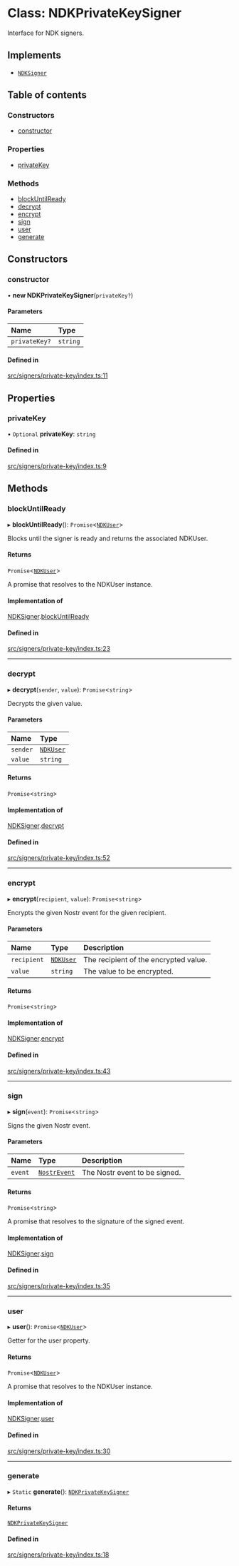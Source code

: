 # Class: NDKPrivateKeySigner

Interface for NDK signers.

## Implements

- [`NDKSigner`](../wiki/NDKSigner)

## Table of contents

### Constructors

- [constructor](../wiki/NDKPrivateKeySigner#constructor)

### Properties

- [privateKey](../wiki/NDKPrivateKeySigner#privatekey)

### Methods

- [blockUntilReady](../wiki/NDKPrivateKeySigner#blockuntilready)
- [decrypt](../wiki/NDKPrivateKeySigner#decrypt)
- [encrypt](../wiki/NDKPrivateKeySigner#encrypt)
- [sign](../wiki/NDKPrivateKeySigner#sign)
- [user](../wiki/NDKPrivateKeySigner#user)
- [generate](../wiki/NDKPrivateKeySigner#generate)

## Constructors

### constructor

• **new NDKPrivateKeySigner**(`privateKey?`)

#### Parameters

| Name | Type |
| :------ | :------ |
| `privateKey?` | `string` |

#### Defined in

[src/signers/private-key/index.ts:11](https://github.com/nostr-dev-kit/ndk/blob/1f6f222/src/signers/private-key/index.ts#L11)

## Properties

### privateKey

• `Optional` **privateKey**: `string`

#### Defined in

[src/signers/private-key/index.ts:9](https://github.com/nostr-dev-kit/ndk/blob/1f6f222/src/signers/private-key/index.ts#L9)

## Methods

### blockUntilReady

▸ **blockUntilReady**(): `Promise`<[`NDKUser`](../wiki/NDKUser)\>

Blocks until the signer is ready and returns the associated NDKUser.

#### Returns

`Promise`<[`NDKUser`](../wiki/NDKUser)\>

A promise that resolves to the NDKUser instance.

#### Implementation of

[NDKSigner](../wiki/NDKSigner).[blockUntilReady](../wiki/NDKSigner#blockuntilready)

#### Defined in

[src/signers/private-key/index.ts:23](https://github.com/nostr-dev-kit/ndk/blob/1f6f222/src/signers/private-key/index.ts#L23)

___

### decrypt

▸ **decrypt**(`sender`, `value`): `Promise`<`string`\>

Decrypts the given value.

#### Parameters

| Name | Type |
| :------ | :------ |
| `sender` | [`NDKUser`](../wiki/NDKUser) |
| `value` | `string` |

#### Returns

`Promise`<`string`\>

#### Implementation of

[NDKSigner](../wiki/NDKSigner).[decrypt](../wiki/NDKSigner#decrypt)

#### Defined in

[src/signers/private-key/index.ts:52](https://github.com/nostr-dev-kit/ndk/blob/1f6f222/src/signers/private-key/index.ts#L52)

___

### encrypt

▸ **encrypt**(`recipient`, `value`): `Promise`<`string`\>

Encrypts the given Nostr event for the given recipient.

#### Parameters

| Name | Type | Description |
| :------ | :------ | :------ |
| `recipient` | [`NDKUser`](../wiki/NDKUser) | The recipient of the encrypted value. |
| `value` | `string` | The value to be encrypted. |

#### Returns

`Promise`<`string`\>

#### Implementation of

[NDKSigner](../wiki/NDKSigner).[encrypt](../wiki/NDKSigner#encrypt)

#### Defined in

[src/signers/private-key/index.ts:43](https://github.com/nostr-dev-kit/ndk/blob/1f6f222/src/signers/private-key/index.ts#L43)

___

### sign

▸ **sign**(`event`): `Promise`<`string`\>

Signs the given Nostr event.

#### Parameters

| Name | Type | Description |
| :------ | :------ | :------ |
| `event` | [`NostrEvent`](../wiki/Exports#nostrevent) | The Nostr event to be signed. |

#### Returns

`Promise`<`string`\>

A promise that resolves to the signature of the signed event.

#### Implementation of

[NDKSigner](../wiki/NDKSigner).[sign](../wiki/NDKSigner#sign)

#### Defined in

[src/signers/private-key/index.ts:35](https://github.com/nostr-dev-kit/ndk/blob/1f6f222/src/signers/private-key/index.ts#L35)

___

### user

▸ **user**(): `Promise`<[`NDKUser`](../wiki/NDKUser)\>

Getter for the user property.

#### Returns

`Promise`<[`NDKUser`](../wiki/NDKUser)\>

A promise that resolves to the NDKUser instance.

#### Implementation of

[NDKSigner](../wiki/NDKSigner).[user](../wiki/NDKSigner#user)

#### Defined in

[src/signers/private-key/index.ts:30](https://github.com/nostr-dev-kit/ndk/blob/1f6f222/src/signers/private-key/index.ts#L30)

___

### generate

▸ `Static` **generate**(): [`NDKPrivateKeySigner`](../wiki/NDKPrivateKeySigner)

#### Returns

[`NDKPrivateKeySigner`](../wiki/NDKPrivateKeySigner)

#### Defined in

[src/signers/private-key/index.ts:18](https://github.com/nostr-dev-kit/ndk/blob/1f6f222/src/signers/private-key/index.ts#L18)
